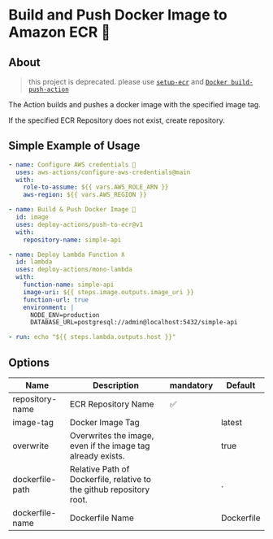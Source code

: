 # Build and Push Docker Image to Amazon ECR 🐳

## About

> this project is deprecated. please use [`setup-ecr`](https://github.com/marketplace/actions/deploy-single-page-application-on-s3) and [`Docker build-push-action`](https://github.com/marketplace/actions/docker-build-and-push)

The Action builds and pushes a docker image with the specified image tag.

If the specified ECR Repository does not exist, create repository.

## Simple Example of Usage

```yml
- name: Configure AWS credentials 🔑
  uses: aws-actions/configure-aws-credentials@main
  with:
    role-to-assume: ${{ vars.AWS_ROLE_ARN }}
    aws-region: ${{ vars.AWS_REGION }}

- name: Build & Push Docker Image 🐳
  id: image
  uses: deploy-actions/push-to-ecr@v1
  with:
    repository-name: simple-api

- name: Deploy Lambda Function ƛ
  id: lambda
  uses: deploy-actions/mono-lambda
  with:
    function-name: simple-api
    image-uri: ${{ steps.image.outputs.image_uri }}
    function-url: true
    environment: |
      NODE_ENV=production
      DATABASE_URL=postgresql://admin@localhost:5432/simple-api

- run: echo "${{ steps.lambda.outputs.host }}"
```

## Options

| Name            | Description                                                          | mandatory | Default    |
| --------------- | -------------------------------------------------------------------- | --------- | ---------- |
| repository-name | ECR Repository Name                                                  | ✅        |            |
| image-tag       | Docker Image Tag                                                     |           | latest     |
| overwrite       | Overwrites the image, even if the image tag already exists.          |           | true       |
| dockerfile-path | Relative Path of Dockerfile, relative to the github repository root. |           | .          |
| dockerfile-name | Dockerfile Name                                                      |           | Dockerfile |
